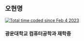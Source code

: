 <h2><b>오현명</b></h2>
<a href="https://wakatime.com/@296f1a60-48b3-4a2d-ba53-e27823624ab8"><img src="https://wakatime.com/badge/user/296f1a60-48b3-4a2d-ba53-e27823624ab8.svg" alt="Total time coded since Feb 4 2023" /></a>  
  
<h3><b>광운대학교 컴퓨터공학과 재학중</b></h3>
